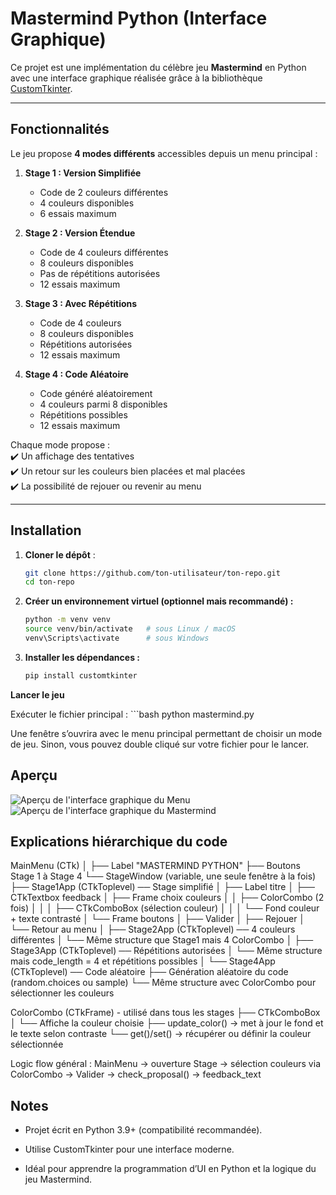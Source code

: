 # Mastermind Python (Interface Graphique)

Ce projet est une implémentation du célèbre jeu **Mastermind** en Python avec une interface graphique réalisée grâce à la bibliothèque [CustomTkinter](https://github.com/TomSchimansky/CustomTkinter).

---

## Fonctionnalités

Le jeu propose **4 modes différents** accessibles depuis un menu principal :

1. **Stage 1 : Version Simplifiée**  
   - Code de 2 couleurs différentes  
   - 4 couleurs disponibles  
   - 6 essais maximum  

2. **Stage 2 : Version Étendue**  
   - Code de 4 couleurs différentes  
   - 8 couleurs disponibles  
   - Pas de répétitions autorisées  
   - 12 essais maximum  

3. **Stage 3 : Avec Répétitions**  
   - Code de 4 couleurs  
   - 8 couleurs disponibles  
   - Répétitions autorisées  
   - 12 essais maximum  

4. **Stage 4 : Code Aléatoire**  
   - Code généré aléatoirement  
   - 4 couleurs parmi 8 disponibles  
   - Répétitions possibles  
   - 12 essais maximum  

Chaque mode propose :  
✔️ Un affichage des tentatives  
✔️ Un retour sur les couleurs bien placées et mal placées  
✔️ La possibilité de rejouer ou revenir au menu  

---

## Installation

1. **Cloner le dépôt** :
   ```bash
   git clone https://github.com/ton-utilisateur/ton-repo.git
   cd ton-repo

2. **Créer un environnement virtuel (optionnel mais recommandé) :**
    ```bash
    python -m venv venv
    source venv/bin/activate   # sous Linux / macOS
    venv\Scripts\activate      # sous Windows


3. **Installer les dépendances :**
    ```bash
    pip install customtkinter

**Lancer le jeu**

Exécuter le fichier principal :
    ```bash
    python mastermind.py


Une fenêtre s’ouvrira avec le menu principal permettant de choisir un mode de jeu. Sinon, vous pouvez double cliqué sur votre fichier pour le lancer.

## Aperçu

![Aperçu de l'interface graphique du Menu](Image/Mastermind.png)
![Aperçu de l'interface graphique du Mastermind](Image/Mastermind_colors.png)


## Explications hiérarchique du code

MainMenu (CTk)
│
├── Label "MASTERMIND PYTHON"
├── Boutons Stage 1 à Stage 4
└── StageWindow (variable, une seule fenêtre à la fois)
      ├── Stage1App (CTkToplevel) ── Stage simplifié
      │   ├── Label titre
      │   ├── CTkTextbox feedback
      │   ├── Frame choix couleurs
      │   │   ├── ColorCombo (2 fois)
      │   │   │   ├── CTkComboBox (sélection couleur)
      │   │   │   └── Fond couleur + texte contrasté
      │   └── Frame boutons
      │       ├── Valider
      │       ├── Rejouer
      │       └── Retour au menu
      │
      ├── Stage2App (CTkToplevel) ── 4 couleurs différentes
      │   └── Même structure que Stage1 mais 4 ColorCombo
      │
      ├── Stage3App (CTkToplevel) ── Répétitions autorisées
      │   └── Même structure mais code_length = 4 et répétitions possibles
      │
      └── Stage4App (CTkToplevel) ── Code aléatoire
          ├── Génération aléatoire du code (random.choices ou sample)
          └── Même structure avec ColorCombo pour sélectionner les couleurs

ColorCombo (CTkFrame) - utilisé dans tous les stages
├── CTkComboBox
│   └── Affiche la couleur choisie
├── update_color() → met à jour le fond et le texte selon contraste
└── get()/set() → récupérer ou définir la couleur sélectionnée

Logic flow général :
MainMenu -> ouverture Stage -> sélection couleurs via ColorCombo -> Valider -> check_proposal() -> feedback_text

## Notes

- Projet écrit en Python 3.9+ (compatibilité recommandée).

- Utilise CustomTkinter pour une interface moderne.

- Idéal pour apprendre la programmation d’UI en Python et la logique du jeu Mastermind.